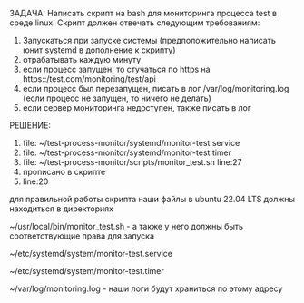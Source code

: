 ЗАДАЧА: 
Написать скрипт на bash для мониторинга процесса test в среде linux. Скрипт должен отвечать следующим требованиям:

1) Запускаться при запуске системы (предположительно написать юнит systemd в дополнение к скрипту)
2) отрабатывать каждую минуту
3) если процесс запущен, то стучаться по https на https::/test.com/monitoring/test/api
4) если процесс был перезапущен, писать в лог /var/log/monitoring.log (если процесс не запущен, то ничего не делать)
5) если сервер мониторинга недоступен, также писать в лог 

РЕШЕНИЕ:

1) file: ~/test-process-monitor/systemd/monitor-test.service
2) file: ~/test-process-monitor/systemd/monitor-test.timer
3) file: ~/test-process-monitor/scripts/monitor_test.sh line:27
4) прописано в скрипте
5) line:20

для правильной работы скрипта наши файлы в ubuntu 22.04 LTS должны находиться в директориях

~/usr/local/bin/monitor_test.sh - а также у него должны быть соответствующие права для запуска

~/etc/systemd/system/monitor-test.service

~/etc/systemd/system/monitor-test.timer

~/var/log/monitoring.log - наши логи будут храниться по этому адресу
